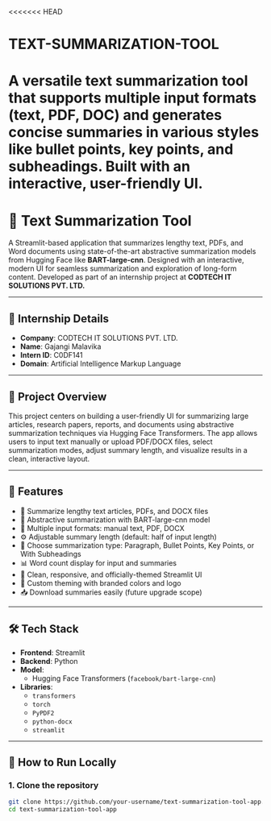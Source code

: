 <<<<<<< HEAD
# TEXT-SUMMARIZATION-TOOL
A versatile text summarization tool that supports multiple input formats (text, PDF, DOC) and generates concise summaries in various styles like bullet points, key points, and subheadings. Built with an interactive, user-friendly UI.
=======
# 📝 Text Summarization Tool 

A Streamlit-based application that summarizes lengthy text, PDFs, and Word documents using state-of-the-art abstractive summarization models from Hugging Face like **BART-large-cnn**. Designed with an interactive, modern UI for seamless summarization and exploration of long-form content. Developed as part of an internship project at **CODTECH IT SOLUTIONS PVT. LTD.**

---

## 🏢 Internship Details

- **Company**: CODTECH IT SOLUTIONS PVT. LTD.  
- **Name**: Gajangi Malavika  
- **Intern ID**: C0DF141  
- **Domain**: Artificial Intelligence Markup Language  

---

## 📌 Project Overview

This project centers on building a user-friendly UI for summarizing large articles, research papers, reports, and documents using abstractive summarization techniques via Hugging Face Transformers. The app allows users to input text manually or upload PDF/DOCX files, select summarization modes, adjust summary length, and visualize results in a clean, interactive layout.

---

## 🚀 Features

- 📑 Summarize lengthy text articles, PDFs, and DOCX files  
- 🧠 Abstractive summarization with BART-large-cnn model  
- 📃 Multiple input formats: manual text, PDF, DOCX  
- ⚙ Adjustable summary length (default: half of input length)  
- 📝 Choose summarization type: Paragraph, Bullet Points, Key Points, or With Subheadings  
- 📊 Word count display for input and summaries  
- 💾 Clean, responsive, and officially-themed Streamlit UI  
- 🎨 Custom theming with branded colors and logo  
- 📥 Download summaries easily (future upgrade scope)

---

## 🛠 Tech Stack

- **Frontend**: Streamlit  
- **Backend**: Python  
- **Model**:  
  - Hugging Face Transformers (`facebook/bart-large-cnn`)  
- **Libraries**:  
  - `transformers`  
  - `torch`  
  - `PyPDF2`  
  - `python-docx`  
  - `streamlit`

---

## 🔧 How to Run Locally

### 1. Clone the repository

```bash
git clone https://github.com/your-username/text-summarization-tool-app.git
cd text-summarization-tool-app

